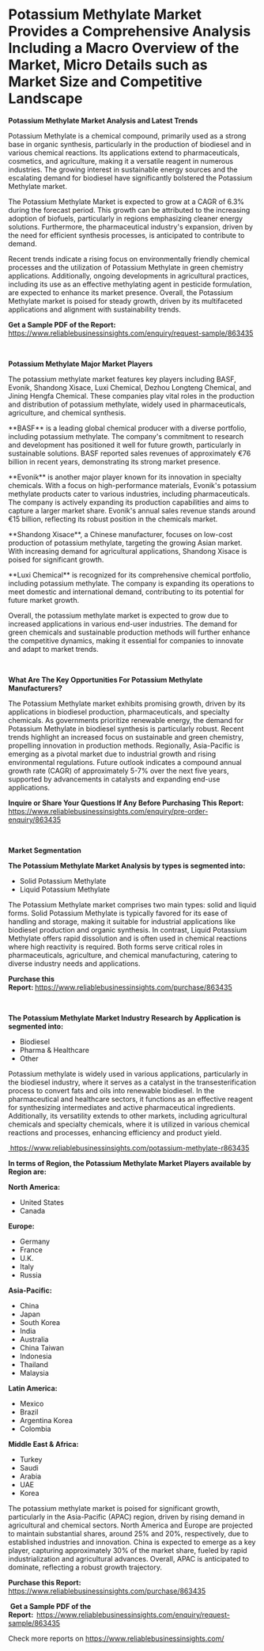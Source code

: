 <p><h1>Potassium Methylate Market Provides a Comprehensive Analysis Including a Macro Overview of the Market, Micro Details such as Market Size and Competitive Landscape</h1></p><p><strong>Potassium Methylate Market Analysis and Latest Trends</strong></p>
<p><p>Potassium Methylate is a chemical compound, primarily used as a strong base in organic synthesis, particularly in the production of biodiesel and in various chemical reactions. Its applications extend to pharmaceuticals, cosmetics, and agriculture, making it a versatile reagent in numerous industries. The growing interest in sustainable energy sources and the escalating demand for biodiesel have significantly bolstered the Potassium Methylate market.</p><p>The Potassium Methylate Market is expected to grow at a CAGR of 6.3% during the forecast period. This growth can be attributed to the increasing adoption of biofuels, particularly in regions emphasizing cleaner energy solutions. Furthermore, the pharmaceutical industry's expansion, driven by the need for efficient synthesis processes, is anticipated to contribute to demand. </p><p>Recent trends indicate a rising focus on environmentally friendly chemical processes and the utilization of Potassium Methylate in green chemistry applications. Additionally, ongoing developments in agricultural practices, including its use as an effective methylating agent in pesticide formulation, are expected to enhance its market presence. Overall, the Potassium Methylate market is poised for steady growth, driven by its multifaceted applications and alignment with sustainability trends.</p></p>
<p><strong>Get a Sample PDF of the Report:&nbsp;</strong> <a href="https://www.reliablebusinessinsights.com/enquiry/request-sample/863435?utm_campaign=118&utm_medium=2&utm_source=Github&utm_content=ia&utm_term=30012025&utm_id=potassium-methylate">https://www.reliablebusinessinsights.com/enquiry/request-sample/863435</a></p>
<p>&nbsp;</p>
<p><strong>Potassium Methylate Major Market Players</strong></p>
<p><p>The potassium methylate market features key players including BASF, Evonik, Shandong Xisace, Luxi Chemical, Dezhou Longteng Chemical, and Jining Hengfa Chemical. These companies play vital roles in the production and distribution of potassium methylate, widely used in pharmaceuticals, agriculture, and chemical synthesis.</p><p>**BASF** is a leading global chemical producer with a diverse portfolio, including potassium methylate. The company's commitment to research and development has positioned it well for future growth, particularly in sustainable solutions. BASF reported sales revenues of approximately €76 billion in recent years, demonstrating its strong market presence.</p><p>**Evonik** is another major player known for its innovation in specialty chemicals. With a focus on high-performance materials, Evonik's potassium methylate products cater to various industries, including pharmaceuticals. The company is actively expanding its production capabilities and aims to capture a larger market share. Evonik's annual sales revenue stands around €15 billion, reflecting its robust position in the chemicals market.</p><p>**Shandong Xisace**, a Chinese manufacturer, focuses on low-cost production of potassium methylate, targeting the growing Asian market. With increasing demand for agricultural applications, Shandong Xisace is poised for significant growth.</p><p>**Luxi Chemical** is recognized for its comprehensive chemical portfolio, including potassium methylate. The company is expanding its operations to meet domestic and international demand, contributing to its potential for future market growth. </p><p>Overall, the potassium methylate market is expected to grow due to increased applications in various end-user industries. The demand for green chemicals and sustainable production methods will further enhance the competitive dynamics, making it essential for companies to innovate and adapt to market trends.</p></p>
<p>&nbsp;</p>
<p><strong>What Are The Key Opportunities For Potassium Methylate Manufacturers?</strong></p>
<p><p>The Potassium Methylate market exhibits promising growth, driven by its applications in biodiesel production, pharmaceuticals, and specialty chemicals. As governments prioritize renewable energy, the demand for Potassium Methylate in biodiesel synthesis is particularly robust. Recent trends highlight an increased focus on sustainable and green chemistry, propelling innovation in production methods. Regionally, Asia-Pacific is emerging as a pivotal market due to industrial growth and rising environmental regulations. Future outlook indicates a compound annual growth rate (CAGR) of approximately 5-7% over the next five years, supported by advancements in catalysts and expanding end-use applications.</p></p>
<p><strong>Inquire or Share Your Questions If Any Before Purchasing This Report:</strong> <a href="https://www.reliablebusinessinsights.com/enquiry/pre-order-enquiry/863435?utm_campaign=118&utm_medium=2&utm_source=Github&utm_content=ia&utm_term=30012025&utm_id=potassium-methylate">https://www.reliablebusinessinsights.com/enquiry/pre-order-enquiry/863435</a></p>
<p>&nbsp;</p>
<p><strong>Market Segmentation</strong></p>
<p><strong>The Potassium Methylate Market Analysis by types is segmented into:</strong></p>
<p><ul><li>Solid Potassium Methylate</li><li>Liquid Potassium Methylate</li></ul></p>
<p><p>The Potassium Methylate market comprises two main types: solid and liquid forms. Solid Potassium Methylate is typically favored for its ease of handling and storage, making it suitable for industrial applications like biodiesel production and organic synthesis. In contrast, Liquid Potassium Methylate offers rapid dissolution and is often used in chemical reactions where high reactivity is required. Both forms serve critical roles in pharmaceuticals, agriculture, and chemical manufacturing, catering to diverse industry needs and applications.</p></p>
<p><strong>Purchase this Report:&nbsp;</strong><a href="https://www.reliablebusinessinsights.com/purchase/863435?utm_campaign=118&utm_medium=2&utm_source=Github&utm_content=ia&utm_term=30012025&utm_id=potassium-methylate">https://www.reliablebusinessinsights.com/purchase/863435</a></p>
<p>&nbsp;</p>
<p><strong>The Potassium Methylate Market Industry Research by Application is segmented into:</strong></p>
<p><ul><li>Biodiesel</li><li>Pharma & Healthcare</li><li>Other</li></ul></p>
<p><p>Potassium methylate is widely used in various applications, particularly in the biodiesel industry, where it serves as a catalyst in the transesterification process to convert fats and oils into renewable biodiesel. In the pharmaceutical and healthcare sectors, it functions as an effective reagent for synthesizing intermediates and active pharmaceutical ingredients. Additionally, its versatility extends to other markets, including agricultural chemicals and specialty chemicals, where it is utilized in various chemical reactions and processes, enhancing efficiency and product yield.</p></p>
<p><a href="https://www.reliablebusinessinsights.com/potassium-methylate-r863435?utm_campaign=118&utm_medium=2&utm_source=Github&utm_content=ia&utm_term=30012025&utm_id=potassium-methylate">&nbsp;https://www.reliablebusinessinsights.com/potassium-methylate-r863435</a></p>
<p><strong>In terms of Region, the Potassium Methylate Market Players available by Region are:</strong></p>
<p>
    <p> <strong> North America: </strong>
        <ul>
            <li>United States</li>
            <li>Canada</li>
        </ul>
        </p> 
    <p> <strong> Europe: </strong>
        <ul>
            <li>Germany</li>
            <li>France</li>
            <li>U.K.</li>
            <li>Italy</li>
            <li>Russia</li>
        </ul>
        </p> 
    <p> <strong> Asia-Pacific: </strong>
        <ul>
            <li>China</li>
            <li>Japan</li>
            <li>South Korea</li>
            <li>India</li>
            <li>Australia</li>
            <li>China Taiwan</li>
            <li>Indonesia</li>
            <li>Thailand</li>
            <li>Malaysia</li>
        </ul>
        </p> 
    <p> <strong> Latin America: </strong>
        <ul>
            <li>Mexico</li>
            <li>Brazil</li>
            <li>Argentina Korea</li>
            <li>Colombia</li>
        </ul>
        </p> 
    <p> <strong> Middle East & Africa: </strong>
        <ul>
            <li>Turkey</li>
            <li>Saudi</li>
            <li>Arabia</li>
            <li>UAE</li>
            <li>Korea</li>
        </ul>
    </p>
    </p>
<p><p>The potassium methylate market is poised for significant growth, particularly in the Asia-Pacific (APAC) region, driven by rising demand in agricultural and chemical sectors. North America and Europe are projected to maintain substantial shares, around 25% and 20%, respectively, due to established industries and innovation. China is expected to emerge as a key player, capturing approximately 30% of the market share, fueled by rapid industrialization and agricultural advances. Overall, APAC is anticipated to dominate, reflecting a robust growth trajectory.</p></p>
<p><strong>Purchase this Report: </strong><a href="https://www.reliablebusinessinsights.com/purchase/863435?utm_campaign=118&utm_medium=2&utm_source=Github&utm_content=ia&utm_term=30012025&utm_id=potassium-methylate">https://www.reliablebusinessinsights.com/purchase/863435</a></p>
<p>&nbsp;<strong>Get a Sample PDF of the Report:&nbsp;&nbsp;</strong><a href="https://www.reliablebusinessinsights.com/enquiry/request-sample/863435?utm_campaign=118&utm_medium=2&utm_source=Github&utm_content=ia&utm_term=30012025&utm_id=potassium-methylate">https://www.reliablebusinessinsights.com/enquiry/request-sample/863435</a></p>
<p><strong></strong></p>
<p>Check more reports on <a href="https://www.reliablebusinessinsights.com/?utm_campaign=118&utm_medium=2&utm_source=Github&utm_content=ia&utm_term=30012025&utm_id=potassium-methylate">https://www.reliablebusinessinsights.com/</a></p>